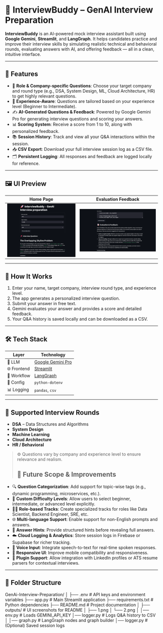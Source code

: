# 🤖 InterviewBuddy – GenAI Interview Preparation

**InterviewBuddy** is an AI-powered mock interview assistant built using **Google Gemini**, **Streamlit**, and **LangGraph**. It helps candidates practice and improve their interview skills by simulating realistic technical and behavioral rounds, evaluating answers with AI, and offering feedback — all in a clean, intuitive interface.

---

## 🚀 Features

- 🎯 **Role & Company-specific Questions**: Choose your target company and round type (e.g., DSA, System Design, ML, Cloud Architecture, HR) to get highly relevant questions.
- 🧠 **Experience-Aware**: Questions are tailored based on your experience level (Beginner to Intermediate).
- ✍️ **AI-Generated Questions & Feedback**: Powered by Google Gemini Pro for generating interview questions and scoring your answers.
- 📊 **Scoring System**: Receive a score from 1 to 10, along with personalized feedback.
- 📚 **Session History**: Track and view all your Q&A interactions within the session.
- 📥 **CSV Export**: Download your full interview session log as a CSV file.
- 🗂 **Persistent Logging**: All responses and feedback are logged locally for reference.

---

## 🖼️ UI Preview

| Home Page | Evaluation Feedback |
|-----------|---------------------|
| ![](./outputs/1.png) | ![](./outputs/2.png) |
---

## 🧠 How It Works

1. Enter your name, target company, interview round type, and experience level.
2. The app generates a personalized interview question.
3. Submit your answer in free text.
4. Gemini evaluates your answer and provides a score and detailed feedback.
5. Your Q&A history is saved locally and can be downloaded as a CSV.

---

## 🛠 Tech Stack

| Layer         | Technology                                |
|---------------|--------------------------------------------|
| 🧠 LLM        | [Google Gemini Pro](https://ai.google.dev) |
| 🌐 Frontend  | [Streamlit](https://streamlit.io)           |
| 🔄 Workflow  | [LangGraph](https://github.com/langchain-ai/langgraph) |
| 🔐 Config    | `python-dotenv`                             |
| 📊 Logging   | `pandas`, `csv`                             |

---

## 🧪 Supported Interview Rounds

- **DSA** – Data Structures and Algorithms
- **System Design**
- **Machine Learning**
- **Cloud Architecture**
- **HR / Behavioral**

> ⚙️ Questions vary by company and experience level to ensure relevance and realism.
>
> ## 🚧 Future Scope & Improvements

- 🔍 **Question Categorization**: Add support for topic-wise tags (e.g., dynamic programming, microservices, etc.).
- 🧪 **Custom Difficulty Levels**: Allow users to select beginner, intermediate, or advanced level explicitly.
- 🧑‍💼 **Role-based Tracks**: Create specialized tracks for roles like Data Scientist, Backend Engineer, SRE, etc.
- 🌐 **Multi-language Support**: Enable support for non-English prompts and answers.
- 🧠 **Answer Hints**: Provide structured hints before revealing full answers.
- ☁️ **Cloud Logging & Analytics**: Store session logs in Firebase or Supabase for richer tracking.
- 🎤 **Voice Input**: Integrate speech-to-text for real-time spoken responses.
- 📱 **Responsive UI**: Improve mobile compatibility and responsiveness.
- 🧩 **Plugin Support**: Allow integration with LinkedIn profiles or ATS resume parsers for contextual interviews.

---

## 📁 Folder Structure
GenAi-Interview-Preparation/
│
├── .env # API keys and environment variables
├── app.py # Main Streamlit application
├── requirements.txt # Python dependencies
├── README.md # Project documentation
│
├── outputs/ # UI screenshots for README
│ ├── 1.png
│ └── 2.png
│
│── env.py # Loads GEMINI_API_KEY
│── logger.py # Logs Q&A history to CSV
│
│── graph.py # LangGraph nodes and graph builder
│── logger.py # (Optional) Saved session logs
